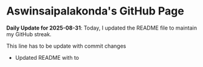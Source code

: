 # Aswinsaipalakonda's GitHub Page

**Daily Update for 2025-08-31**: Today, I updated the README file to maintain my GitHub streak.

This line has to be update with commit changes
 - Updated README with to
